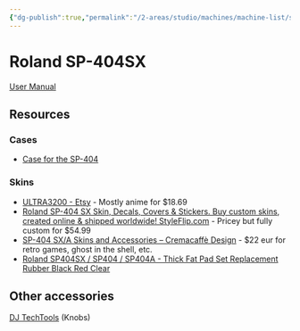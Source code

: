 ```yaml
---
{"dg-publish":true,"permalink":"/2-areas/studio/machines/machine-list/sp-404-sx/","dgHomeLink":true,"dgPassFrontmatter":false}
---
```



# Roland SP-404SX

[User Manual](http://u.pc.cd/0TK7)

## Resources
### Cases
- [Case for the SP-404](https://www.thomannmusic.com/thomann_case_roland_sp_404a.htm)
### Skins

- [ULTRA3200 - Etsy](https://www.etsy.com/shop/ULTRA3200) - Mostly anime for $18.69
- [Roland SP-404 SX Skin, Decals, Covers & Stickers. Buy custom skins, created online & shipped worldwide! StyleFlip.com](https://www.styleflip.com/roland-sp-404-sx-skins-custom-sticker-covers) - Pricey but fully custom for $54.99
- [SP-404 SX/A Skins and Accessories – Cremacaffè Design](https://cremacaffe.shop/products/sp-404-skins?variant=39763129139286) - $22 eur for retro games, ghost in the shell, etc.
- [Roland SP404SX / SP404 / SP404A - Thick Fat Pad Set Replacement Rubber Black Red Clear](https://www.mpcstuff.com/roland-sp-404sx-sp-404-og-sp-404a-thick-fat-pad-set-replacement-rubber/)
## Other accessories
[DJ TechTools](https://store.djtechtools.com/) (Knobs)

